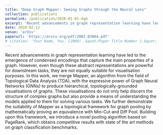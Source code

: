 ```yaml
---
title: "Deep Graph Mapper: Seeing Graphs through the Neural Lens"
collection: publications
permalink: /publication/2020-01-01-dgm
excerpt: 'Recent advancements in graph representation learning have led to the emergence of condensed encodings that capture the main properties of a graph. However, even though these abstract representations are powerful for downstream tasks, they are not equally suitable for visualisation purposes. In this work, we merge Mapper, an algorithm from the field of Topological Data Analysis (TDA), with the expressive power of Graph Neural Networks (GNNs) to produce hierarchical, topologically-grounded visualisations of graphs. These visualisations do not only help discern the structure of complex graphs but also provide a means of understanding the models applied to them for solving various tasks. We further demonstrate the suitability of Mapper as a topological framework for graph pooling by mathematically proving an equivalence with Min-Cut and Diff Pool. Building upon this framework, we introduce a novel pooling algorithm based on PageRank, which obtains competitive results with state of the art methods on graph classification benchmarks.'
date: 2020-02-12
venue: 'arXiv'
paperurl: 'https://arxiv.org/pdf/2002.03864.pdf'
# citation: 'Your Name, You. (2009). &quot;Paper Title Number 1.&quot; <i>Journal 1</i>. 1(1).'
---
```

Recent advancements in graph representation learning have led to the emergence of condensed encodings that capture the main properties of a graph. However, even though these abstract representations are powerful for downstream tasks, they are not equally suitable for visualisation purposes. In this work, we merge Mapper, an algorithm from the field of Topological Data Analysis (TDA), with the expressive power of Graph Neural Networks (GNNs) to produce hierarchical, topologically-grounded visualisations of graphs. These visualisations do not only help discern the structure of complex graphs but also provide a means of understanding the models applied to them for solving various tasks. We further demonstrate the suitability of Mapper as a topological framework for graph pooling by mathematically proving an equivalence with Min-Cut and Diff Pool. Building upon this framework, we introduce a novel pooling algorithm based on PageRank, which obtains competitive results with state of the art methods on graph classification benchmarks.

